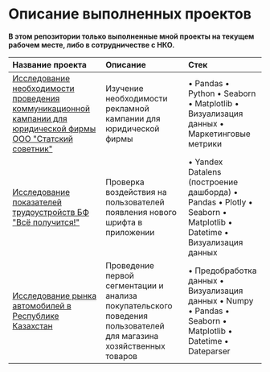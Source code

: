 # Описание выполненных проектов

 **В этом репозитории только выполненные мной проекты на текущем рабочем месте, либо в сотрудничестве с НКО.**

| Название проекта | Описание | Стек | 
| :---------------------- | :---------------------- | :---------------------- |
| [Исследование необходимости проведения коммуникационной кампании для юридической фирмы ООО "Статский советник"](https://github.com/savands/Yandex_Practicum_Repository/tree/main/Проект%20Яндекс.Музыка) | Изучение необходимости рекламной кампании для юридической фирмы | • Pandas • Python •	Seaborn •	Matplotlib • Визуализация данных • Маркетинговые метрики |
| [Исследование показателей трудоустройств БФ "Всё получится!"](https://github.com/savands/Yandex_Practicum_Repository/tree/main/Проект%20по%20мобильному%20приложению) | Проверка воздействия на пользователей появления нового шрифта в приложении| • Yandex Datalens (построение дашборда) • Pandas • Plotly • Seaborn • Matplotlib • Datetime  • Визуализация данных|
| [Исследование рынка автомобилей в Республике Казахстан](https://github.com/savands/Yandex_Practicum_Repository/tree/main/Проект%20по%20сегментации%20магазина) | Проведение первой сегментации и анализа покупательского поведения пользователей для магазина хозяйственных товаров| • Предобработка данных • Визуализация данных • Numpy • Pandas • Seaborn • Matplotlib • Datetime • Dateparser

